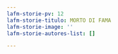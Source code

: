 ```yaml
---
lafm-storie-pv: 12
lafm-storie-titulo: MORTO DI FAMA
lafm-storie-image: ''
lafm-storie-autores-list: []

---
```

